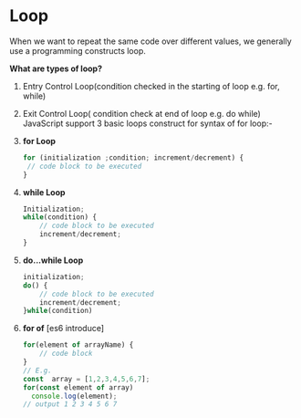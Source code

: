 # Loop

When we want to repeat the same code over different values, we generally use a programming constructs loop.

**What are types of loop?**

1. Entry Control Loop(condition checked in the starting of loop e.g. for, while)

2. Exit Control Loop( condition check at end of loop e.g. do while)
    JavaScript support 3 basic loops construct
   for
   syntax of for loop:-

3. **for Loop**
   
   ```js
   for (initialization ;condition; increment/decrement) {
    // code block to be executed
   }
   ```

4. **while Loop**
   
   ```js
   Initialization;
   while(condition) {
       // code block to be executed
       increment/decrement;
   }
   ```

5. **do...while Loop**
   
   ```js
   initialization;
   do() {
       // code block to be executed
       increment/decrement;
   }while(condition)
   ```

6. **for of** [es6 introduce]
   
   ```js
   for(element of arrayName) {
       // code block
   }
   // E.g.
   const  array = [1,2,3,4,5,6,7];
   for(const element of array)
     console.log(element);
   // output 1 2 3 4 5 6 7
   ```
